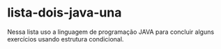 # lista-dois-java-una
Nessa lista uso a linguagem de programação JAVA para concluir alguns exercícios usando estrutura condicional.

